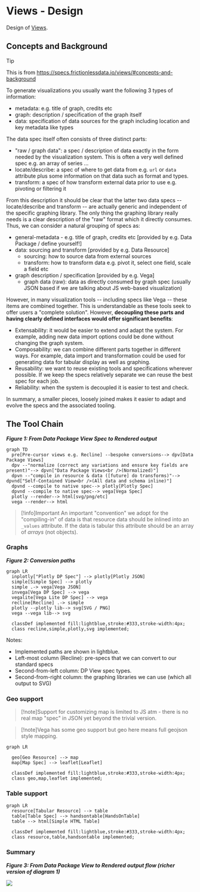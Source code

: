 # Views - Design

Design of [Views](/docs/dms/views).

## Concepts and Background

>[!tip]
This is from https://specs.frictionlessdata.io/views/#concepts-and-background

To generate visualizations you usually want the following 3 types of information:

- metadata: e.g. title of graph, credits etc
- graph: description / specification of the graph itself
- data: specification of data sources for the graph including location and key metadata like types

The data spec itself often consists of three distinct parts:

- "raw / graph data": a spec / description of data exactly in the form needed by the visualization system. This is often a very well defined spec e.g. an array of series ...
- locate/describe: a spec of where to get data from e.g. `url` or `data` attribute plus some information on that data such as format and types.
- transform: a spec of how transform external data prior to use e.g. pivoting or filtering it

From this description it should be clear that the latter two data specs -- locate/describe and transform -- are actually generic and independent of the specific graphing library. The only thing the graphing library really needs is a clear description of the "raw" format which it directly consumes. Thus, we can consider a natural grouping of specs as:

- general-metadata - e.g. title of graph, credits etc [provided by e.g. Data Package / define yourself!]
- data: sourcing and transform [provided by e.g. Data Resource]
  - sourcing: how to source data from external sources
  - transform: how to transform data e.g. pivot it, select one field, scale a field etc
- graph description / specification [provided by e.g. Vega]
  - graph data (raw): data as directly consumed by graph spec (usually JSON based if we are talking about JS web-based visualization)

However, in many visualization tools -- including specs like Vega -- these items are combined together. This is understandable as these tools seek to offer users a "complete solution". However, **decoupling these parts and having clearly defined interfaces would offer significant benefits**:

- Extensability: it would be easier to extend and adapt the system. For example, adding new data import options could be done without changing the graph system.
- Composability: we can combine different parts together in different ways. For example, data import and transformation could be used for generating data for tabular display as well as graphing.
- Reusability: we want to reuse existing tools and specifications wherever possible. If we keep the specs relatively separate we can reuse the best spec for each job.
- Reliability: when the system is decoupled it is easier to test and check.

In summary, a smaller pieces, loosely joined makes it easier to adapt and evolve the specs and the associated tooling.

## The Tool Chain

***Figure 1: From Data Package View Spec to Rendered output***

```mermaid
graph TD
  pre[Pre-cursor views e.g. Recline] --bespoke conversions--> dpv[Data Package Views]
  dpv --"normalize (correct any variations and ensure key fields are present)"--> dpvn["Data Package Views<br />(Normalized)"]
  dpvn --"compile in resource & data ([future] do transforms)"--> dpvnd["Self-Contained View<br />(All data and schema inline)"]
  dpvnd --compile to native spec--> plotly[Plotly Spec]
  dpvnd --compile to native spec--> vega[Vega Spec]
  plotly --render--> html[svg/png/etc]
  vega --render--> html
```

>[!info]Important
An important "convention" we adopt for the "compiling-in" of data is that resource data should be inlined into an `_values` attribute. If the data is tabular this attribute should be an array of *arrays* (not objects).

### Graphs

***Figure 2: Conversion paths***

```mermaid
graph LR
  inplotly["Plotly DP Spec"] --> plotly[Plotly JSON]
  simple[Simple Spec] --> plotly
  simple .-> vega[Vega JSON]
  invega[Vega DP Spec] --> vega
  vegalite[Vega Lite DP Spec] --> vega
  recline[Recline] .-> simple
  plotly --plotly lib--> svg[SVG / PNG]
  vega --vega lib--> svg

  classDef implemented fill:lightblue,stroke:#333,stroke-width:4px;
  class recline,simple,plotly,svg implemented;
```

Notes:

- Implemented paths are shown in lightblue.
- Left-most column (Recline): pre-specs that we can convert to our standard specs
- Second-from-left column: DP View spec types.
- Second-from-right column: the graphing libraries we can use (which all output to SVG)

### Geo support

>[!note]Support for customizing map is limited to JS atm - there is no real map "spec" in JSON yet beyond the trivial version.

>[!note]Vega has some geo support but geo here means full geojson style mapping.

```mermaid
graph LR

  geo[Geo Resource] --> map
  map[Map Spec] --> leaflet[Leaflet]

  classDef implemented fill:lightblue,stroke:#333,stroke-width:4px;
  class geo,map,leaflet implemented;
```

### Table support

```mermaid
graph LR
  resource[Tabular Resource] --> table
  table[Table Spec] --> handsontable[HandsOnTable]
  table --> html[Simple HTML Table]

  classDef implemented fill:lightblue,stroke:#333,stroke-width:4px;
  class resource,table,handsontable implemented;
```

### Summary

***Figure 3: From Data Package View to Rendered output flow (richer version of diagram 1)***

<img src="https://docs.google.com/drawings/d/1M_6Vcal4PPSHpuKpzJQGvRUbPb5yeaAdRHomIIbfnlY/pub?w=790&h=1402" />
